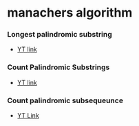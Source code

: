 # manachers algorithm

### __Longest palindromic substring__
- [YT link](https://www.youtube.com/watch?v=UflHuQj6MVA)

### __Count Palindromic Substrings__
- [YT link](https://www.youtube.com/watch?v=XmSOWnL6T_I)

### __Count palindromic subsequeunce__
- [YT Link](https://www.youtube.com/watch?v=YHSjvswCXC8)

